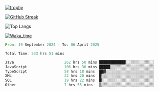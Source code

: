 <!--
**ren-joey/ren-joey** is a ✨ _special_ ✨ repository because its `README.md` (this file) appears on your GitHub profile.

Here are some ideas to get you started:

- 🔭 I’m currently working on ...
- 🌱 I’m currently learning ...
- 👯 I’m looking to collaborate on ...
- 🤔 I’m looking for help with ...
- 💬 Ask me about ...
- 📫 How to reach me: ...
- 😄 Pronouns: ...
- ⚡ Fun fact: ...
-->

[![trophy](https://github-profile-trophy.vercel.app/?username=ren-joey&theme=darkhub&column=5)](https://github.com/ren-joey)

[![GitHub Streak](https://streak-stats.demolab.com/?user=ren-joey&theme=dark)](https://github.com/ren-joey)

![Top Langs](https://github-readme-stats.vercel.app/api/top-langs?username=ren-joey&show_icons=true&layout=compact&locale=en&hide=html,CSS,scss,Pug,Twig&theme=dark)

[![Waka_time](https://github-readme-stats.vercel.app/api/wakatime?username=joeyren&theme=dark)](https://github.com/ren-joey)

<!--START_SECTION:waka-->

```rust
From: 19 September 2024 - To: 06 April 2025

Total Time: 533 hrs 51 mins

Java                       262 hrs 50 mins ████████████░░░░░░░░░░░░░   48.51 %
JavaScript                 106 hrs 30 mins █████░░░░░░░░░░░░░░░░░░░░   19.66 %
TypeScript                 58 hrs 18 mins  ██▓░░░░░░░░░░░░░░░░░░░░░░   10.76 %
XML                        22 hrs 20 mins  █░░░░░░░░░░░░░░░░░░░░░░░░   04.12 %
SQL                        19 hrs 22 mins  █░░░░░░░░░░░░░░░░░░░░░░░░   03.58 %
Other                      7 hrs 55 mins   ▒░░░░░░░░░░░░░░░░░░░░░░░░   01.46 %
```

<!--END_SECTION:waka-->
